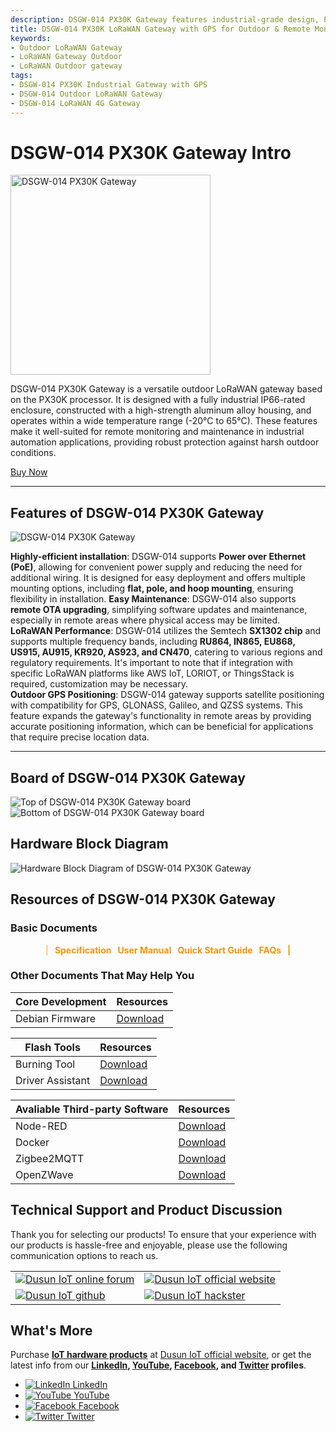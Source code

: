 ```yaml
---
description: DSGW-014 PX30K Gateway features industrial-grade design, PoE support, OTA upgrading capability, multiple frequency LoRaWAN band support, and satellite positioning, it offers versatility, durability, and high-performance for remote monitoring and outdoor maintenance. 
title: DSGW-014 PX30K LoRaWAN Gateway with GPS for Outdoor & Remote Monitoring Uses
keywords:
- Outdoor LoRaWAN Gateway
- LoRaWAN Gateway Outdoor
- LoRaWAN Outdoor gateway
tags:
- DSGW-014 PX30K Industrial Gateway with GPS
- DSGW-014 Outdoor LoRaWAN Gateway
- DSGW-014 LoRaWAN 4G Gateway
---
```



# DSGW-014 PX30K Gateway Intro  

<div style={{ display: 'flex', justifyContent: 'center' }}>
  <img src="https://www.dusuniot.com/wp-content/uploads/2023/03/DSGW-014-4.jpg.webp" alt="DSGW-014 PX30K Gateway" width="320" height="320" style={{ marginBottom: '20px' }} />
</div>

DSGW-014 PX30K Gateway is a versatile outdoor LoRaWAN gateway based on the PX30K processor. It is designed with a fully industrial IP66-rated enclosure, constructed with a high-strength aluminum alloy housing, and operates within a wide temperature range (-20°C to 65°C). These features make it well-suited for remote monitoring and maintenance in industrial automation applications, providing robust protection against harsh outdoor conditions.

<div style={{ display: 'flex', justifyContent: 'center' }}>
  <a href="https://www.dusuniot.com/product/dsgw-014-lorawan-gateway-outdoor/" style={{ display: 'inline-block', backgroundColor: '#F6940B', color: '#ffffff', padding: '10px 20px', textDecoration: 'none', borderRadius: '4px' }}>Buy Now</a>
</div>

***  
## Features of DSGW-014 PX30K Gateway  

<div style={{ textAlign: 'center' }}>
    <img src="https://www.dusuniot.com/wp-content/uploads/2023/07/dsgw-014-Multi-Protocol-ip66.png.webp" alt="DSGW-014 PX30K Gateway" />
</div>

**Highly-efficient installation**: DSGW-014 supports **Power over Ethernet (PoE)**, allowing for convenient power supply and reducing the need for additional wiring. It is designed for easy deployment and offers multiple mounting options, including **flat, pole, and hoop mounting**, ensuring flexibility in installation. 
**Easy Maintenance**: DSGW-014 also supports **remote OTA upgrading**, simplifying software updates and maintenance, especially in remote areas where physical access may be limited.  
**LoRaWAN Performance**: DSGW-014 utilizes the Semtech **SX1302 chip** and supports multiple frequency bands, including **RU864, IN865, EU868, US915, AU915, KR920, AS923, and CN470**, catering to various regions and regulatory requirements. It's important to note that if integration with specific LoRaWAN platforms like AWS IoT, LORIOT, or ThingsStack is required, customization may be necessary.  
**Outdoor GPS Positioning**: DSGW-014 gateway supports satellite positioning with compatibility for GPS, GLONASS, Galileo, and QZSS systems. This feature expands the gateway's functionality in remote areas by providing accurate positioning information, which can be beneficial for applications that require precise location data.

***

## Board of DSGW-014 PX30K Gateway  

<div style={{ display: 'flex', justifyContent: 'center' }}>
  <img src="https://www.dusuniot.com/wp-content/uploads/2023/03/014-back-1024x713.jpg.webp" alt="Top of DSGW-014 PX30K Gateway board" style={{ maxWidth: '50%', height: 'auto', marginRight: '10px' }} />
  <img src="https://www.dusuniot.com/wp-content/uploads/2023/03/014-positively-1024x713.jpg.webp" alt="Bottom of DSGW-014 PX30K Gateway board" style={{ maxWidth: '50%', height: 'auto', marginLeft: '10px' }} />
</div>

## Hardware Block Diagram  
![Hardware Block Diagram of DSGW-014 PX30K Gateway](https://www.dusuniot.com/wp-content/uploads/2023/02/DSGW-014-3-1024x605.png.webp)   

## Resources of DSGW-014 PX30K Gateway  
### Basic Documents
<style>
  .custom-links {
    display: flex;
    align-items: center;
    justify-content: center;
    font-weight: bold;
  }

  .custom-links a {
    margin: 0 5px;
    text-decoration: none;
    color: #F6940B;
    transition: color 0.3s;
  }

  .custom-links a:hover {
    color: #F6940B;
  }

  .custom-links::before,
  .custom-links::after {
    content: "|";
    margin: 0 5px;
    color: #F6940B;
    font-weight: bold;
  }

  .custom-links::before {
    opacity: 0.5;
  }
</style>

<div class="custom-links">
  <a href="https://wiki.dusuniot.com/iot-gateway-hardware/dsgw-014-px30k-gateway/specification">Specification</a>
  <a href="https://wiki.dusuniot.com/iot-gateway-hardware/dsgw-014-px30k-gateway/user-manual">User Manual</a>
  <a href="https://wiki.dusuniot.com/iot-gateway-hardware/dsgw-014-px30k-gateway/quick-start-guide">Quick Start Guide</a>
  <a href="https://wiki.dusuniot.com/iot-gateway-hardware/dsgw-014-px30k-gateway/faqs">FAQs</a> 
</div>

### Other Documents That May Help You  

| Core Development | Resources |
|-----|-----|
| Debian Firmware | [Download](https://drive.google.com/file/d/1N_fC5xegsPwwkujKy4kvt04uKNlZLrmG/view) |


| Flash Tools | Resources |
|-----|-----|
| Burning Tool | [Download](https://drive.google.com/file/d/1CYM9ey8GB-ZnZ-rpbUxq7TCjShNKgawO/view) |  
| Driver Assistant | [Download](https://drive.google.com/file/d/19rEtH-u8_8wTNEcffrH5ISgsF_VTIWa6/view) |

| Avaliable Third-party Software | Resources |
|-----|-----|
| Node-RED | [Download](https://drive.google.com/file/d/1Hb4lVlJ9k5jm-WhZIMHAsRS7bBKGI4P6/view) |
| Docker | [Download](https://drive.google.com/file/d/1mGEHJ3N1FglVTqszyc9VMidxtmaXthoS/view) |
| Zigbee2MQTT | [Download](https://drive.google.com/file/d/1o7p6S60RcKacsq6ariaePoo7g3JaJf7B/view) |
| OpenZWave | [Download](https://drive.google.com/file/d/1qD8t4uYPQ3-wVSHexO_gPP2ym0ecmEgU/view) |

## Technical Support and Product Discussion

Thank you for selecting our products! To ensure that your experience with our products is hassle-free and enjoyable, please use the following communication options to reach us.   

<table>
  <tr>
    <td>
      <a href="https://community.dusuniot.com/c/products/dsgw-014/35"><img src="https://www.dusuniot.com/wp-content/uploads/2023/10/dusun-iot-online-forum.png" alt="Dusun IoT online forum" style={{ maxWidth: '100%', height: 'auto' }}/></a>
    </td>
    <td>
      <a href="https://www.dusuniot.com/"><img src="https://www.dusuniot.com/wp-content/uploads/2023/10/dusun-iot-official-website.png" alt="Dusun IoT official website" style={{ maxWidth: '100%', height: 'auto' }}/></a>
    </td>
  </tr>
  <tr>
    <td>
      <a href="https://github.com/dusun001/wiki"><img src="https://www.dusuniot.com/wp-content/uploads/2023/10/dusun-iot-github.png" alt="Dusun IoT github" style={{ maxWidth: '100%', height: 'auto' }}/></a>
    </td>
    <td>
      <a href="https://www.hackster.io/dusun-iot/"><img src="https://www.dusuniot.com/wp-content/uploads/2023/10/dusun-iot-hackster.png" alt="Dusun IoT hackster" style={{ maxWidth: '100%', height: 'auto' }}/></a>
    </td>
  </tr>
</table>

## What's More
Purchase **[IoT hardware products](https://www.dusuniot.com/shop/)** at [Dusun IoT official website](https://www.dusuniot.com/), or get the latest info from our **[LinkedIn](https://www.linkedin.com/company/dusun-electron-ltd/), [YouTube](https://www.youtube.com/channel/UCyb4PpqVgvKgC9KpkByZaaQ), [Facebook](https://www.facebook.com/DUSUN-IoT-101398069457701), and [Twitter](https://twitter.com/Dusunelectron) profiles**. 

<ul class="social-media-list">
  <li class="social-media-list-item">
    <a href="https://www.linkedin.com/company/dusun-electron-ltd/">
      <img src="https://www.dusuniot.com/wp-content/uploads/2023/10/dusun-iot-linkedin.png" alt="LinkedIn"/>
      LinkedIn
    </a>
  </li>
  <li class="social-media-list-item">
    <a href="https://www.youtube.com/channel/UCyb4PpqVgvKgC9KpkByZaaQ">
      <img src="https://www.dusuniot.com/wp-content/uploads/2023/10/dusun-iot-youtube.png" alt="YouTube"/>
      YouTube
    </a>
  </li>
  <li class="social-media-list-item">
    <a href="https://www.facebook.com/DUSUN-IoT-101398069457701">
      <img src="https://www.dusuniot.com/wp-content/uploads/2023/10/dusun-iot-facebook.png" alt="Facebook"/>
      Facebook
    </a>
  </li>
  <li class="social-media-list-item">
    <a href="https://twitter.com/Dusunelectron">
      <img src="https://www.dusuniot.com/wp-content/uploads/2023/10/dusun-iot-twitter.png" alt="Twitter"/>
      Twitter
    </a>
  </li>
</ul>

